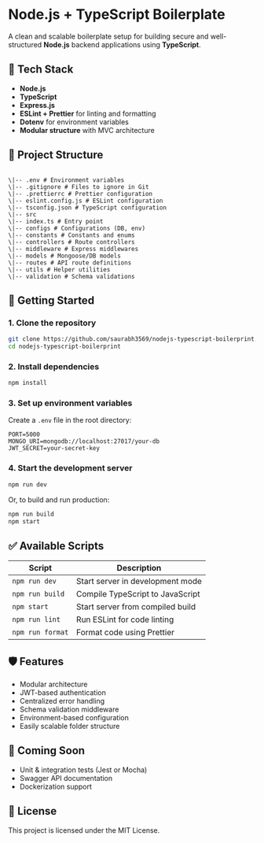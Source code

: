 # Node.js + TypeScript Boilerplate

A clean and scalable boilerplate setup for building secure and well-structured **Node.js** backend applications using **TypeScript**.

## 🔧 Tech Stack

- **Node.js**
- **TypeScript**
- **Express.js**
- **ESLint + Prettier** for linting and formatting
- **Dotenv** for environment variables
- **Modular structure** with MVC architecture

## 📁 Project Structure

```

\|-- .env # Environment variables
\|-- .gitignore # Files to ignore in Git
\|-- .prettierrc # Prettier configuration
\|-- eslint.config.js # ESLint configuration
\|-- tsconfig.json # TypeScript configuration
\|-- src
\|-- index.ts # Entry point
\|-- configs # Configurations (DB, env)
\|-- constants # Constants and enums
\|-- controllers # Route controllers
\|-- middleware # Express middlewares
\|-- models # Mongoose/DB models
\|-- routes # API route definitions
\|-- utils # Helper utilities
\|-- validation # Schema validations

```

## 🚀 Getting Started

### 1. Clone the repository

```bash
git clone https://github.com/saurabh3569/nodejs-typescript-boilerprint.git
cd nodejs-typescript-boilerprint
```

### 2. Install dependencies

```bash
npm install
```

### 3. Set up environment variables

Create a `.env` file in the root directory:

```env
PORT=5000
MONGO_URI=mongodb://localhost:27017/your-db
JWT_SECRET=your-secret-key
```

### 4. Start the development server

```bash
npm run dev
```

Or, to build and run production:

```bash
npm run build
npm start
```

## ✅ Available Scripts

| Script           | Description                      |
| ---------------- | -------------------------------- |
| `npm run dev`    | Start server in development mode |
| `npm run build`  | Compile TypeScript to JavaScript |
| `npm start`      | Start server from compiled build |
| `npm run lint`   | Run ESLint for code linting      |
| `npm run format` | Format code using Prettier       |

## 🛡️ Features

- Modular architecture
- JWT-based authentication
- Centralized error handling
- Schema validation middleware
- Environment-based configuration
- Easily scalable folder structure

## 🧪 Coming Soon

- Unit & integration tests (Jest or Mocha)
- Swagger API documentation
- Dockerization support

## 📄 License

This project is licensed under the MIT License.
